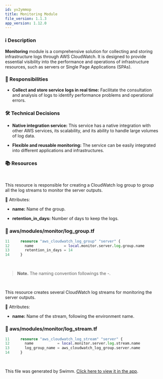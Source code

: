 ```yaml
---
id: yv2ymmop
title: Monitoring Module
file_version: 1.1.3
app_version: 1.12.0
---
```


### ℹ️ Description

**Monitoring** module is a comprehensive solution for collecting and storing infrastructure logs through AWS CloudWatch. It is designed to provide essential visibility into the performance and operations of infrastructure resources, such as servers or Single Page Applications (SPAs).

### 🎯 Responsibilities

*   **Collect and store service logs in real time:** Facilitate the consultation and analysis of logs to identify performance problems and operational errors.

### 🛠️ Technical Decisions

*   **Native integration service:** This service has a native integration with other AWS services, its scalability, and its ability to handle large volumes of log data.

*   **Flexible and reusable monitoring:** The service can be easily integrated into different applications and infrastructures.

### 📚 Resources

<br/>

This resource is responsible for creating a CloudWatch log group to group all the log streams to monitor the server outputs.

📝 Attributes:

*   **name:** Name of the group.

*   **retention\_in\_days:** Number of days to keep the logs.
<!-- NOTE-swimm-snippet: the lines below link your snippet to Swimm -->
### 📄 aws/modules/monitor/log_group.tf
```tf
11     resource "aws_cloudwatch_log_group" "server" {
12       name              = local.monitor.server.log.group.name
13       retention_in_days = 14
14     }
```

<br/>

> **Note.** The naming convention followings the <project>-<service>.

<br/>

This resource creates several CloudWatch log streams for monitoring the server outputs.

📝 Attributes:

*   **name:** Name of the stream, following the environment name.
<!-- NOTE-swimm-snippet: the lines below link your snippet to Swimm -->
### 📄 aws/modules/monitor/log_stream.tf
```tf
11     resource "aws_cloudwatch_log_stream" "server" {
12       name           = local.monitor.server.log.stream.name
13       log_group_name = aws_cloudwatch_log_group.server.name
14     }
```

<br/>

This file was generated by Swimm. [Click here to view it in the app](https://app.swimm.io/repos/Z2l0aHViJTNBJTNBaWduaXRlLWluZnJhc3RydWN0dXJlJTNBJTNBcm9yZW1kZXY=/docs/yv2ymmop).
